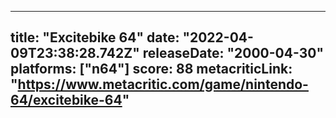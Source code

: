 
---
title: "Excitebike 64"
date: "2022-04-09T23:38:28.742Z"
releaseDate: "2000-04-30"
platforms: ["n64"]
score: 88
metacriticLink: "https://www.metacritic.com/game/nintendo-64/excitebike-64"
---
